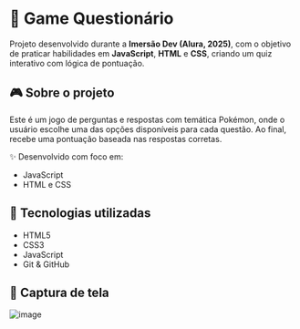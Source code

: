 # 🧠 Game Questionário

Projeto desenvolvido durante a **Imersão Dev (Alura, 2025)**, com o objetivo de praticar habilidades em **JavaScript**, **HTML** e **CSS**, criando um quiz interativo com lógica de pontuação. 

## 🎮 Sobre o projeto

Este é um jogo de perguntas e respostas com temática Pokémon, onde o usuário escolhe uma das opções disponíveis para cada questão. Ao final, recebe uma pontuação baseada nas respostas corretas.

✨ Desenvolvido com foco em:

- JavaScript
- HTML e CSS

## 🔧 Tecnologias utilizadas

- HTML5
- CSS3
- JavaScript
- Git & GitHub

## 📸 Captura de tela

![image](https://github.com/user-attachments/assets/f0721fc6-4861-4702-861e-7ec9e40f5eb2)

